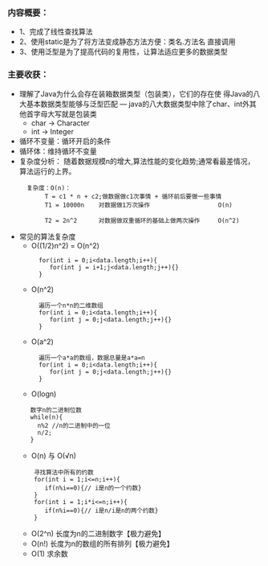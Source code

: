 ### 内容概要：

- 1、完成了线性查找算法
- 2、使用static是为了将方法变成静态方法方便：类名.方法名 直接调用
- 3、使用泛型是为了提高代码的复用性，让算法适应更多的数据类型

### 主要收获：

- 理解了Java为什么会存在装箱数据类型（包装类），它们的存在使 得Java的八大基本数据类型能够与泛型匹配 — java的八大数据类型中除了char、int外其他首字母大写就是包装类
    * char -> Character
    * int -> Integer
- 循环不变量：循环开启的条件
- 循环体：维持循环不变量
- 复杂度分析： 随着数据规模n的增大,算法性能的变化趋势;通常看最差情况，算法运行的上界。
  ```
    复杂度：O(n)：
         T = c1 * n + c2;做数据做c1次事情 + 循环前后要做一些事情                 
         T1 = 10000n    对数据做1万次操作                   O(n)
  
         T2 = 2n^2      对数据做双重循环的基础上做两次操作     O(n^2)       
  ```
- 常见的算法复杂度
    - O((1/2)n^2) = O(n^2)
      ```
        for(int i = 0;i<data.length;i++){
           for(int j = i+1;j<data.length;j++){}
        }
      ```
    - O(n^2)
      ```
        遍历一个n*n的二维数组
        for(int i = 0;i<data.length;i++){
           for(int j = 0;j<data.length;j++){}
        }
      ```
    - O(a^2)
      ```
        遍历一个a*a的数组，数据总量是a*a=n
        for(int i = 0;i<data.length;i++){
           for(int j = 0;j<data.length;j++){}
        }
      ```
    - O(logn)
    ```
       数字n的二进制位数
       while(n){
         n%2 //n的二进制中的一位
         n/2;
       } 
    ```
    - O(n) 与 O(√n)
    ```
        寻找算法中所有的约数
        for(int i = 1;i<=n;i++){
           if(n%i==0){// i是n的一个约数}
        }
        for(int i = 1;i*i<=n;i++){
           if(n%i==0){// i是n/i是n的两个约数}
        }
    ```
    - O(2^n) 长度为n的二进制数字【极力避免】
    - O(n!) 长度为n的数组的所有排列【极力避免】
    - O(1) 求余数